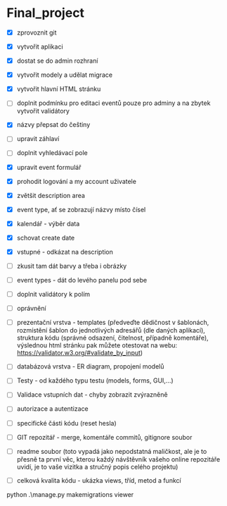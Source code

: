 # Final_project

- [x] zprovoznit git
- [x] vytvořit aplikaci
- [x] dostat se do admin rozhraní
- [x] vytvořit modely a udělat migrace
- [x] vytvořit hlavní HTML stránku
- [ ] doplnit podmínku pro editaci eventů pouze pro adminy a na zbytek vytvořit validátory


- [x] názvy přepsat do češtiny
- [ ] upravit záhlaví
- [ ] doplnit vyhledávací pole
- [x] upravit event formulář
- [x] prohodit logování a my account uživatele
- [x] zvětšit description area
- [x] event type, ať se zobrazují názvy místo čísel
- [x] kalendář - výběr data
- [x] schovat create date
- [x] vstupné - odkázat na description
- [ ] zkusit tam dát barvy a třeba i obrázky
- [ ] event types - dát do levého panelu pod sebe
- [ ] doplnit validátory k polím
- [ ] oprávnění

- [ ] prezentační vrstva - templates (předveďte dědičnost v šablonách, rozmístění šablon do     jednotlivých adresářů (dle daných aplikací), struktura kódu (správné odsazení, čitelnost, případně komentáře), výslednou html stránku pak můžete otestovat na webu:
https://validator.w3.org/#validate_by_input)
- [ ] databázová vrstva - ER diagram, propojení modelů
- [ ] Testy - od každého typu testu (models, forms, GUI,...)
- [ ] Validace vstupních dat - chyby zobrazit zvýrazněně
- [ ] autorizace a autentizace
- [ ] specifické části kódu (reset hesla)
- [ ] GIT repozitář - merge, komentáře commitů, gitignore soubor
- [ ] readme soubor (toto vypadá jako nepodstatná maličkost, ale je to přesně ta první věc, kterou každý návštěvník vašeho online repozitáře uvidí, je to vaše vizitka a stručný popis celého projektu)
- [ ] celková kvalita kódu - ukázka views, tříd, metod a funkcí

python .\manage.py makemigrations viewer
